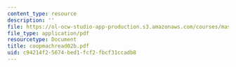 ```yaml
---
content_type: resource
description: ''
file: https://ol-ocw-studio-app-production.s3.amazonaws.com/courses/mas-965-special-topics-in-media-technology-cooperative-machines-fall-2003/c94214f25674bed1fcf2fbcf31ccadb8_coopmachread02b.pdf
file_type: application/pdf
resourcetype: Document
title: coopmachread02b.pdf
uid: c94214f2-5674-bed1-fcf2-fbcf31ccadb8
---
```

